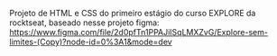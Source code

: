 Projeto de HTML e CSS do primeiro estágio do curso EXPLORE da rocktseat, baseado nesse projeto figma: https://www.figma.com/file/2d0pfTn1PPAJiISqLMXZvG/Explore-sem-limites-(Copy)?node-id=0%3A1&mode=dev
